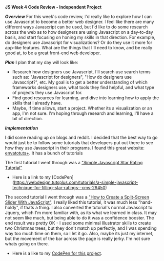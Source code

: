 
**JS Week 4 Code Review - Independent Project**

***Overview***
For this week's code review, I'd really like to explore how I can use Javascript to become a better web designer. I feel like there are many different ways Javascript can be used, but I'd like to do some research across the web as to how designers are using Javascript on a day-to-day basis, and start focusing on honing my skills in that direction. For example, do designers use Javascript for visualizations? Or do they use it more for app-like features. What are the things that I'll need to know, and be really good at, to be a great front-end web developer.

***Plan***
I plan that my day will look like:

 - Research how designers use Javascript. I'll search use search terms such as: "Javascript for designers", "How do designers use Javascript?", etc. My goal is to get a better understanding of which frameworks designers use, what tools they find helpful, and what type of projects they use Javascript for.
 - Find good resources for learning, and dive into learning how to apply the skills that I already have.
 - Maybe, if time allows, start a project. Whether its a visualization or an app, I'm not sure. I'm hoping through research and learning, I'll have a bit of direction.


 ***Implementation***

 I did some reading up on blogs and reddit. I decided that the best way to go would just be to follow some tutorials that developers put out there to see how they use Javascript in their programs. I found this great website: [envatotuts+](https://webdesign.tutsplus.com/categories/javascript). It has a bunch of tutorials

 The first tutorial I went through was a ["Simple Javascript Star Rating Tutorial"](https://webdesign.tutsplus.com/tutorials/a-simple-javascript-technique-for-filling-star-ratings--cms-29450)
 - Here is a link to my [CodePen] (https://webdesign.tutsplus.com/tutorials/a-simple-javascript-technique-for-filling-star-ratings--cms-29450)

 The second tutorial I went through was a ["How to Create a Split-Screen Slider With JavaScript"](https://webdesign.tutsplus.com/tutorials/how-to-create-a-split-screen-slider-with-javascript--cms-28844). I really liked this tutorial, it was much less "hand-holdy", if thats a thing. I also converted the tutorial's normal Javascript to Jquery, which I'm more familiar with, as its what we learned in class. It may not seem like much, but being able to do it was a confidence booster. The end result was pretty OK - I used some minimal Illustrator skills to create two Christmas trees, but they don't match up perfectly, and I was spending way too much time on them, so I let it go. Also, maybe its just my internet, but the movement of the bar across the page is really jerky. I'm not sure whats going on there. 
 - Here is a like to my [CodePen for this project](https://codepen.io/jbellwaite/pen/XVmNEm?editors=0110).
